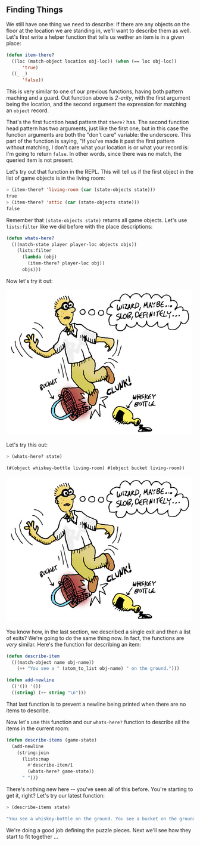 ## Finding Things

We still have one thing we need to describe: If there are any objects on the floor at the location we are standing in, we'll want to describe them as well. Let's first write a helper function that tells us wether an item is in a given place:

```lisp
(defun item-there?
  ((loc (match-object location obj-loc)) (when (== loc obj-loc))
      'true)
  ((_ _)
      'false))
```

This is very similar to one of our previous functions, having both pattern maching and a guard. Out function above is *2-arity*, with the first argument being the location, and the second argument the expression for matching an ``object`` record.

That's the first fucntion head pattern that ``there?`` has. The second function head pattern has two arguments, just like the first one, but in this case the function arguments are both the "don't care" variable: the underscore. This part of the function is saying, "If you've made it past the first pattern without matching, I don't care what your location is or what your record is: I'm going to return ``false``. In other words, since there was no match, the queried item is not present.

Let's try out that function in the REPL. This will tell us if the first object
in the list of game objects is in the living room:

```lisp
> (item-there? 'living-room (car (state-objects state)))
true
> (item-there? 'attic (car (state-objects state)))
false
```

Remember that ``(state-objects state)`` returns all game objects. Let's use ``lists:filter`` like we did before with the place descriptions:

```lisp
(defun whats-here?
  (((match-state player player-loc objects objs))
    (lists:filter
      (lambda (obj)
        (item-there? player-loc obj))
      objs)))
```

Now let's try it out:

![](images/slob.jpg)

Let's try this out:

```lisp
> (whats-here? state)
```
```lisp
(#(object whiskey-bottle living-room) #(object bucket living-room))
```

![](../images/slob.jpg)

You know how, in the last section, we described a single exit and then a list of exits? We're going to do the same thing now. In fact, the functions are *very* similar. Here's the function for describing an item:

```lisp
(defun describe-item
  (((match-object name obj-name))
    (++ "You see a " (atom_to_list obj-name) " on the ground.")))
```

```lisp
(defun add-newline
  (('()) '())
  ((string) (++ string "\n")))
```

That last function is to prevent a newline being printed when there are no items to describe.

Now let's use this function and our ``whats-here?`` function to describe all the items in the current room:

```lisp
(defun describe-items (game-state)
  (add-newline
    (string:join
      (lists:map
        #'describe-item/1
        (whats-here? game-state))
      " ")))
```

There's nothing new here -- you've seen all of this before. You're starting to get it, right? Let's try our latest function:

```lisp
> (describe-items state)
```
```lisp
"You see a whiskey-bottle on the ground. You see a bucket on the ground.\n"
```

We're doing a good job defining the puzzle pieces. Next we'll see how they start to fit together ...

